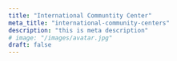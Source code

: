 ```yaml
---
title: "International Communtity Center"
meta_title: "international-community-centers"
description: "this is meta description"
# image: "/images/avatar.jpg"
draft: false
---
```

